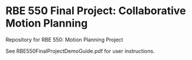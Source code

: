 # RBE 550 Final Project: Collaborative Motion Planning
Repository for RBE 550: Motion Planning Project

See RBE550FinalProjectDemoGuide.pdf for user instructions.
